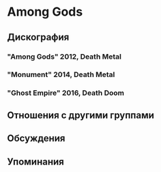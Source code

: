 # Among Gods



## Дискография

### "Among Gods" 2012, Death Metal



### "Monument" 2014, Death Metal



### "Ghost Empire" 2016, Death Doom




## Отношения с другими группами


## Обсуждения


## Упоминания

